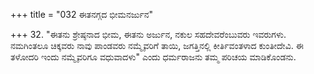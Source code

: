 +++
title = "032 ಈತನಗ್ಗದ ಭೀಮನರ್ಜುನ"

+++
32. "ಈತನು ಶ್ರೇಷ್ಠನಾದ ಭೀಮ, ಈತನು ಅರ್ಜುನ, ನಕುಲ ಸಹದೇವರೆಂಬುವರು ಇವರುಗಳು. ನಮಗಿಂತಲೂ ಚಿಕ್ಕವರು ನಾವು ಪಾಂಡವರು ನಮ್ಮೈವರಿಗೆ ತಾಯಿ, ಜಗತ್ತಿನಲ್ಲಿ ಕೀರ್ತಿವಂತಳಾದ ಕುಂತೀದೇವಿ. ಈ ತಳೋದರಿ ಇಂದು ನಮ್ಮೈವರಿಗೂ ವಧುವಾದಳು" ಎಂದು ಧರ್ಮರಾಜನು ತಮ್ಮ ಪರಿಚಯ ಮಾಡಿಕೊಂಡನು.